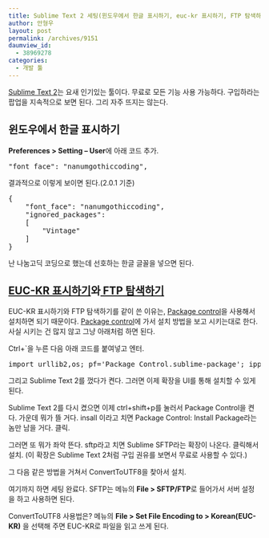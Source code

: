```yaml
---
title: Sublime Text 2 세팅(윈도우에서 한글 표시하기, euc-kr 표시하기, FTP 탐색하기)
author: 안형우
layout: post
permalink: /archives/9151
daumview_id:
  - 38969278
categories:
  - 개발 툴
---
```

[Sublime Text 2][1]는 요새 인기있는 툴이다. 무료로 모든 기능 사용 가능하다. 구입하라는 팝업을 지속적으로 보면 된다. 그리 자주 뜨지는 않는다.

## 윈도우에서 한글 표시하기

**Preferences > Setting &#8211; User**에 아래 코드 추가.

<pre>"font_face": "nanumgothiccoding",</pre>

결과적으로 이렇게 보이면 된다.(2.0.1 기준)

<pre>{
	"font_face": "nanumgothiccoding",
	"ignored_packages":
	[
		"Vintage"
	]
}</pre>

난 나눔고딕 코딩으로 했는데 선호하는 한글 글꼴을 넣으면 된다.

## [EUC-KR 표시하기][2]와[ FTP 탐색하기][3]

EUC-KR 표시하기와 FTP 탐색하기를 같이 쓴 이유는, [Package control][4]을 사용해서 설치하면 되기 때문이다. [Package control][4]에 가서 설치 방법을 보고 시키는대로 한다. 사실 시키는 건 많지 않고 그냥 아래처럼 하면 된다.

Ctrl+\`을 누른 다음 아래 코드를 붙여넣고 엔터.

<pre>import urllib2,os; pf='Package Control.sublime-package'; ipp=sublime.installed_packages_path(); os.makedirs(ipp) if not os.path.exists(ipp) else None; urllib2.install_opener(urllib2.build_opener(urllib2.ProxyHandler())); open(os.path.join(ipp,pf),'wb').write(urllib2.urlopen('http://sublime.wbond.net/'+pf.replace(' ','%20')).read()); print 'Please restart Sublime Text to finish installation'</pre>

그리고 Sublime Text 2를 껐다가 켠다. 그러면 이제 확장을 UI를 통해 설치할 수 있게 된다.

Sublime Text 2를 다시 켰으면 이제 ctrl+shift+p를 눌러서 Package Control을 켠다. 가운데 뭐가 뜰 거다. insall 이라고 치면 Package Control: Install Package라는 놈만 남을 거다. 클릭.

그러면 또 뭐가 좌악 뜬다. sftp라고 치면 Sublime SFTP라는 확장이 나온다. 클릭해서 설치. (이 확장은 Sublime Text 2처럼 구입 권유를 보면서 무료로 사용할 수 있다.)

그 다음 같은 방법을 거쳐서 ConvertToUTF8을 찾아서 설치.

여기까지 하면 세팅 완료다. SFTP는 메뉴의 **File > SFTP/FTP**로 들어가서 서버 설정을 하고 사용하면 된다.

ConvertToUTF8 사용법은? 메뉴의 **File > Set File Encoding to > Korean(EUC-KR)** 을 선택해 주면 EUC-KR로 파일을 읽고 쓰게 된다.

 [1]: http://www.sublimetext.com/2
 [2]: https://github.com/seanliang/ConvertToUTF8#installation
 [3]: http://wbond.net/sublime_packages/sftp/installation
 [4]: http://wbond.net/sublime_packages/package_control